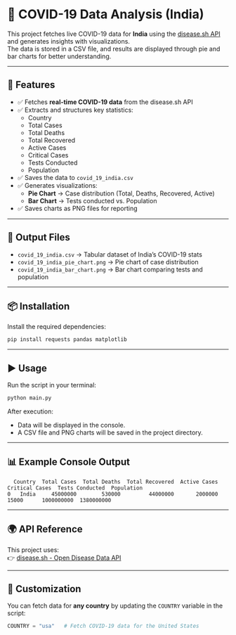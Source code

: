 # 🦠 COVID-19 Data Analysis (India)

This project fetches live COVID-19 data for **India** using the [disease.sh API](https://disease.sh/) and generates insights with visualizations.  
The data is stored in a CSV file, and results are displayed through pie and bar charts for better understanding.

---

## 📌 Features

- ✅ Fetches **real-time COVID-19 data** from the disease.sh API  
- ✅ Extracts and structures key statistics:
  - Country  
  - Total Cases  
  - Total Deaths  
  - Total Recovered  
  - Active Cases  
  - Critical Cases  
  - Tests Conducted  
  - Population  
- ✅ Saves the data to `covid_19_india.csv`  
- ✅ Generates visualizations:
  - **Pie Chart** → Case distribution (Total, Deaths, Recovered, Active)  
  - **Bar Chart** → Tests conducted vs. Population  
- ✅ Saves charts as PNG files for reporting  

---

## 📂 Output Files

- `covid_19_india.csv` → Tabular dataset of India’s COVID-19 stats  
- `covid_19_india_pie_chart.png` → Pie chart of case distribution  
- `covid_19_india_bar_chart.png` → Bar chart comparing tests and population  

---

## 📦 Installation

Install the required dependencies:

```bash
pip install requests pandas matplotlib
```

---

## ▶️ Usage

Run the script in your terminal:

```bash
python main.py
```

After execution:
- Data will be displayed in the console.  
- A CSV file and PNG charts will be saved in the project directory.  

---

## 📊 Example Console Output

```
  Country  Total Cases  Total Deaths  Total Recovered  Active Cases  Critical Cases  Tests Conducted  Population
0   India     45000000        530000         44000000       2000000          15000      1000000000  1380000000
```

---

## 🌍 API Reference

This project uses:  
👉 [disease.sh - Open Disease Data API](https://disease.sh/v3/covid-19/countries/india)

---

## 🔧 Customization

You can fetch data for **any country** by updating the `COUNTRY` variable in the script:

```python
COUNTRY = "usa"   # Fetch COVID-19 data for the United States
```

